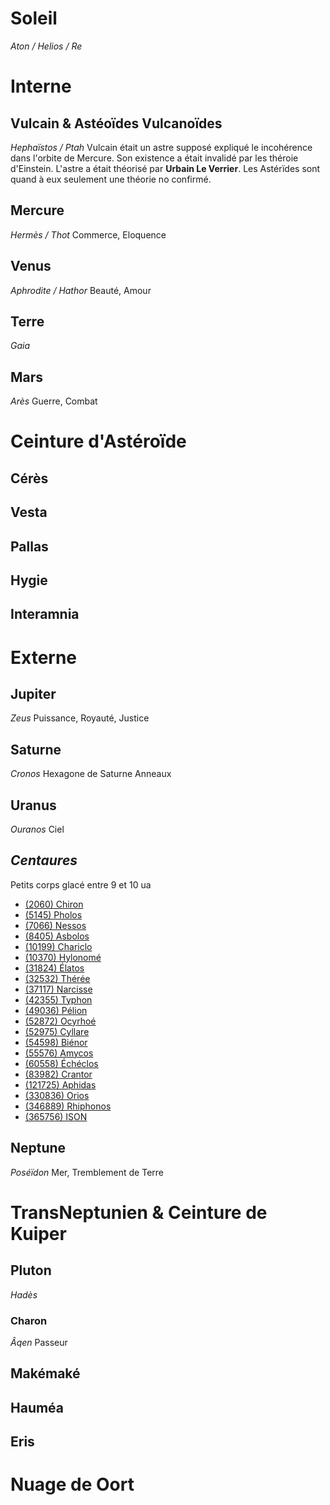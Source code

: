 # Soleil
_Aton / Helios / Re_

# Interne

## Vulcain & Astéoïdes Vulcanoïdes
_Hephaïstos / Ptah_
Vulcain était un astre supposé expliqué le incohérence dans l'orbite de Mercure. Son existence a était invalidé par les théroie d'Einstein.
L'astre a était théorisé par __Urbain Le Verrier__.
Les Astérïdes sont quand à eux seulement une théorie no confirmé.

## Mercure
_Hermès / Thot_
Commerce, Eloquence

## Venus
_Aphrodite / Hathor_
Beauté, Amour

## Terre
_Gaia_

## Mars
_Arès_
Guerre, Combat

# Ceinture d'Astéroïde

## Cérès

## Vesta

## Pallas

## Hygie

## Interamnia

# Externe

## Jupiter
_Zeus_
Puissance, Royauté, Justice

## Saturne
_Cronos_
Hexagone de Saturne
Anneaux

## Uranus
_Ouranos_
Ciel

## _Centaures_
Petits corps glacé entre 9 et 10 ua
- [(2060) Chiron](https://fr.wikipedia.org/wiki/(2060)_Chiron "(2060) Chiron")
- [(5145) Pholos](https://fr.wikipedia.org/wiki/(5145)_Pholos "(5145) Pholos")
- [(7066) Nessos](https://fr.wikipedia.org/wiki/(7066)_Nessos "(7066) Nessos")
- [(8405) Asbolos](https://fr.wikipedia.org/wiki/(8405)_Asbolos "(8405) Asbolos")
- [(10199) Chariclo](https://fr.wikipedia.org/wiki/(10199)_Chariclo "(10199) Chariclo")
- [(10370) Hylonomé](https://fr.wikipedia.org/wiki/(10370)_Hylonom%C3%A9 "(10370) Hylonomé")
- [(31824) Élatos](https://fr.wikipedia.org/wiki/(31824)_%C3%89latos "(31824) Élatos")
- [(32532) Thérée](https://fr.wikipedia.org/wiki/(32532)_Th%C3%A9r%C3%A9e "(32532) Thérée")
- [(37117) Narcisse](https://fr.wikipedia.org/wiki/(37117)_Narcisse "(37117) Narcisse")
- [(42355) Typhon](https://fr.wikipedia.org/wiki/(42355)_Typhon "(42355) Typhon")
- [(49036) Pélion](https://fr.wikipedia.org/wiki/(49036)_P%C3%A9lion "(49036) Pélion")
- [(52872) Ocyrhoé](https://fr.wikipedia.org/wiki/(52872)_Ocyrho%C3%A9 "(52872) Ocyrhoé")
- [(52975) Cyllare](https://fr.wikipedia.org/wiki/(52975)_Cyllare "(52975) Cyllare")
- [(54598) Biénor](https://fr.wikipedia.org/wiki/(54598)_Bi%C3%A9nor "(54598) Biénor")
- [(55576) Amycos](https://fr.wikipedia.org/wiki/(55576)_Amycos "(55576) Amycos")
- [(60558) Échéclos](https://fr.wikipedia.org/wiki/(60558)_%C3%89ch%C3%A9clos "(60558) Échéclos")
- [(83982) Crantor](https://fr.wikipedia.org/wiki/(83982)_Crantor "(83982) Crantor")
- [(121725) Aphidas](https://fr.wikipedia.org/wiki/(121725)_Aphidas "(121725) Aphidas")
- [(330836) Orios](https://fr.wikipedia.org/wiki/(330836)_Orios "(330836) Orios")
- [(346889) Rhiphonos](https://fr.wikipedia.org/wiki/(346889)_Rhiphonos "(346889) Rhiphonos")
- [(365756) ISON](https://fr.wikipedia.org/wiki/(365756)_ISON "(365756) ISON")

## Neptune
_Poséïdon_
Mer, Tremblement de Terre

# TransNeptunien & Ceinture de Kuiper

## Pluton
_Hadès_

### Charon
_Âqen_
Passeur

## Makémaké

## Hauméa

## Eris

# Nuage de Oort
